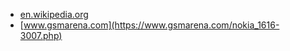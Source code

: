 * [en.wikipedia.org](https://en.wikipedia.org/wiki/Nokia_1616)
* [www.gsmarena.com](https://www.gsmarena.com/nokia_1616-3007.php)
